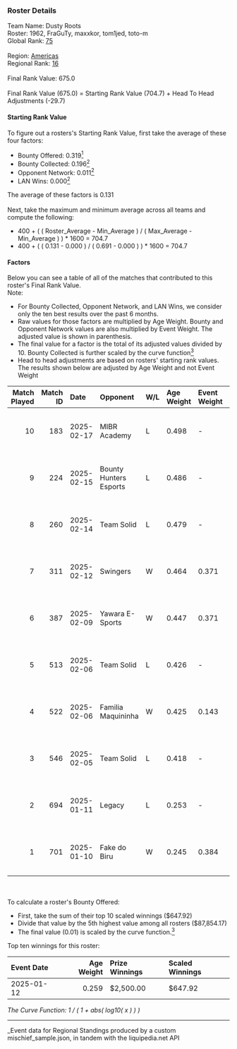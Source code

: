 ### Roster Details<br />
Team Name: Dusty Roots<br />
Roster: 1962, FraGuTy, maxxkor, tom1jed, toto-m<br />
Global Rank: [75](../../standings_global_2025_06_02.md)<br />
<br />
Region: [Americas]( ../../standings_americas_2025_06_02.md)<br />
Regional Rank: [16]( ../../standings_americas_2025_06_02.md)<br />
<br />
Final Rank Value:  675.0<br />
<br />
Final Rank Value (675.0) = Starting Rank Value (704.7) + Head To Head Adjustments (-29.7)<br />

#### Starting Rank Value<br />
To figure out a rosters's Starting Rank Value, first take the average of these four factors:<br />
- Bounty Offered: 0.319[<sup>1</sup>](#table2)
- Bounty Collected: 0.196[<sup>2</sup>](#table1)
- Opponent Network: 0.011[<sup>2</sup>](#table1)
- LAN Wins: 0.000[<sup>2</sup>](#table1)

The average of these factors is 0.131<br />
<br />
Next, take the maximum and minimum average across all teams and compute the following:<br />
- 400 + ( ( Roster_Average - Min_Average ) / ( Max_Average - Min_Average ) ) * 1600 = 704.7
- 400 + ( ( 0.131 - 0.000 ) / ( 0.691 - 0.000 ) ) * 1600 = 704.7


#### Factors<br />
Below you can see a table of all of the matches that contributed to this roster's Final Rank Value.<br />
Note:<br />

- For Bounty Collected, Opponent Network, and LAN Wins, we consider only the ten best results over the past 6 months.
- Raw values for those factors are multiplied by Age Weight. Bounty and Opponent Network values are also multiplied by Event Weight. The adjusted value is shown in parenthesis.
- The final value for a factor is the total of its adjusted values divided by 10. Bounty Collected is further scaled by the curve function[<sup>3</sup>](#curveFunction)
- Head to head adjustments are based on rosters' starting rank values. The results shown below are adjusted by Age Weight and not Event Weight
<span id="table1"></span><br />


| Match Played | Match ID | Date       | Opponent               | W/L | Age Weight | Event Weight | Bounty Collected | Opponent Network | LAN Wins  | H2H Adj. | Roster                                  |
| -: | -: | :- | :- | :- | :- | :- | :- | :- | :- | -: | :- |
|           10 |      183 | 2025-02-17 | MIBR Academy           | L   | 0.498      | -            | -                | -                | -         |   -11.02 | 1962, FraGuTy, maxxkor, tom1jed, toto-m |
|            9 |      224 | 2025-02-15 | Bounty Hunters Esports | L   | 0.486      | -            | -                | -                | -         |   -10.67 | 1962, FraGuTy, maxxkor, tom1jed, toto-m |
|            8 |      260 | 2025-02-14 | Team Solid             | L   | 0.479      | -            | -                | -                | -         |    -6.80 | 1962, FraGuTy, maxxkor, tom1jed, toto-m |
|            7 |      311 | 2025-02-12 | Swingers               | W   | 0.464      | 0.371        | 0.005 (0.001)    | 0.352 (0.061)    | 0 (0.000) |     7.62 | 1962, FraGuTy, maxxkor, tom1jed, toto-m |
|            6 |      387 | 2025-02-09 | Yawara E-Sports        | W   | 0.447      | 0.371        | 0.000 (0.000)    | 0.177 (0.029)    | 0 (0.000) |     2.31 | 1962, FraGuTy, maxxkor, tom1jed, toto-m |
|            5 |      513 | 2025-02-06 | Team Solid             | L   | 0.426      | -            | -                | -                | -         |    -6.04 | 1962, FraGuTy, maxxkor, tom1jed, toto-m |
|            4 |      522 | 2025-02-06 | Familia Maquininha     | W   | 0.425      | 0.143        | 0.000 (0.000)    | 0.084 (0.005)    | 0 (0.000) |     2.11 | 1962, FraGuTy, maxxkor, tom1jed, toto-m |
|            3 |      546 | 2025-02-05 | Team Solid             | L   | 0.418      | -            | -                | -                | -         |    -6.01 | 1962, FraGuTy, maxxkor, tom1jed, toto-m |
|            2 |      694 | 2025-01-11 | Legacy                 | L   | 0.253      | -            | -                | -                | -         |    -3.15 | 1962, FraGuTy, maxxkor, tom1jed, toto-m |
|            1 |      701 | 2025-01-10 | Fake do Biru           | W   | 0.245      | 0.384        | 0.000 (0.000)    | 0.146 (0.014)    | 0 (0.000) |     1.98 | 1962, FraGuTy, maxxkor, tom1jed, toto-m |

<br />
<span id="table2"></span><br />
To calculate a roster's Bounty Offered:<br />

- First, take the sum of their top 10 scaled winnings ($647.92)
- Divide that value by the 5th highest value among all rosters ($87,854.17)
- The final value (0.01) is scaled by the curve function.[<sup>3</sup>](#curveFunction)

Top ten winnings for this roster:<br />

| Event Date | Age Weight | Prize Winnings | Scaled Winnings |
| :- | -: | :- | :- |
| 2025-01-12 |      0.259 | $2,500.00      | $647.92         |


<span id="curveFunction"></span>_The Curve Function: 1 / ( 1 + abs( log10( x ) ) )_<br />

---
_Event data for Regional Standings produced by a custom mischief_sample.json, in tandem with the liquipedia.net API<br />

